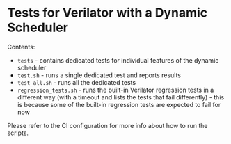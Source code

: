 Tests for Verilator with a Dynamic Scheduler
============================================

Contents:
  * `tests` - contains dedicated tests for individual features of the dynamic scheduler
  * `test.sh` - runs a single dedicated test and reports results
  * `test_all.sh` - runs all the dedicated tests
  * `regression_tests.sh` - runs the built-in Verilator regression tests in a different way (with a timeout and lists the tests that fail differently) - this is because some of the built-in regression tests are expected to fail for now

Please refer to the CI configuration for more info about how to run the scripts.
